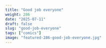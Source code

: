 ```yaml
---
title: "Good job everyone"
weight: 286
date: "2025-07-11"
draft: false
slug: "good-job-everyone"
tags: ["comics"]
image: "featured-286-good-job-everyone.jpg"
---
```

